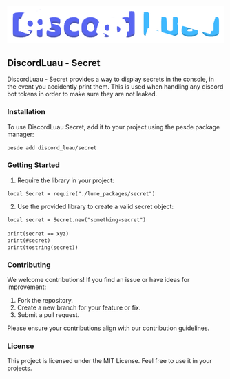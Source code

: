 <div align="center">
	<p>
		<a href=""><img src="https://raw.githubusercontent.com/DiscordLuau/.github/master/resource/DiscordLuau-Banner.png" width="512" alt="discord-luau"/></a>
	</p>
</div>

## DiscordLuau - Secret

DiscordLuau - Secret provides a way to display secrets in the console, in the event you accidently print them. This is used when handling any discord bot tokens in order to make sure they are not leaked.

### Installation

To use DiscordLuau Secret, add it to your project using the pesde package manager:

```bash
pesde add discord_luau/secret
```

### Getting Started

1. Require the library in your project:
```luau
local Secret = require("./lune_packages/secret")
```

2. Use the provided library to create a valid secret object:
```luau
local secret = Secret.new("something-secret")

print(secret == xyz)
print(#secret)
print(tostring(secret))
```

### Contributing
We welcome contributions! If you find an issue or have ideas for improvement:

1. Fork the repository.
2. Create a new branch for your feature or fix.
3. Submit a pull request.

Please ensure your contributions align with our contribution guidelines.

### License
This project is licensed under the MIT License. Feel free to use it in your projects.